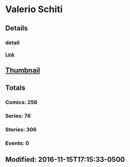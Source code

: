 # Valerio  Schiti 
## Details
### detail
#### [Link](http://marvel.com/comics/creators/11912/valerio_schiti?utm_campaign=apiRef&utm_source=225578a89fc76f3d20fbffda5d17a88d)
## [Thumbnail](http://i.annihil.us/u/prod/marvel/i/mg/b/40/image_not_available.jpg)
## Totals
### Comics: 256
### Series: 76
### Stories: 306
### Events: 0
## Modified: 2016-11-15T17:15:33-0500